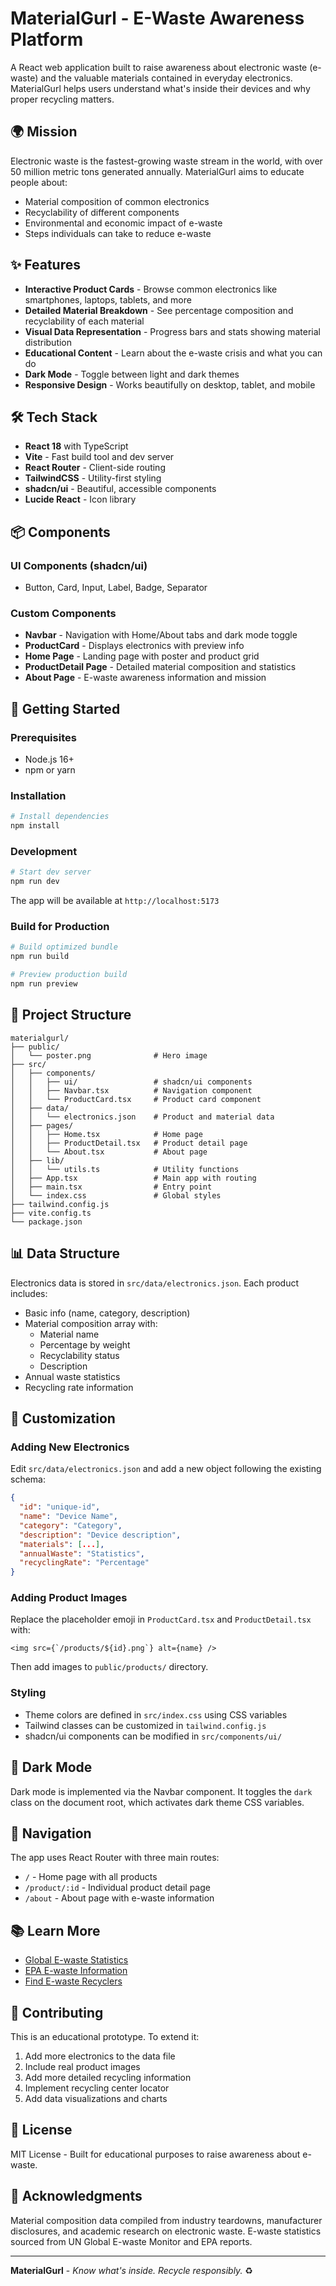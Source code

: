 # MaterialGurl - E-Waste Awareness Platform

A React web application built to raise awareness about electronic waste (e-waste) and the valuable materials contained in everyday electronics. MaterialGurl helps users understand what's inside their devices and why proper recycling matters.

## 🌍 Mission

Electronic waste is the fastest-growing waste stream in the world, with over 50 million metric tons generated annually. MaterialGurl aims to educate people about:

- Material composition of common electronics
- Recyclability of different components
- Environmental and economic impact of e-waste
- Steps individuals can take to reduce e-waste

## ✨ Features

- **Interactive Product Cards** - Browse common electronics like smartphones, laptops, tablets, and more
- **Detailed Material Breakdown** - See percentage composition and recyclability of each material
- **Visual Data Representation** - Progress bars and stats showing material distribution
- **Educational Content** - Learn about the e-waste crisis and what you can do
- **Dark Mode** - Toggle between light and dark themes
- **Responsive Design** - Works beautifully on desktop, tablet, and mobile

## 🛠️ Tech Stack

- **React 18** with TypeScript
- **Vite** - Fast build tool and dev server
- **React Router** - Client-side routing
- **TailwindCSS** - Utility-first styling
- **shadcn/ui** - Beautiful, accessible components
- **Lucide React** - Icon library

## 📦 Components

### UI Components (shadcn/ui)
- Button, Card, Input, Label, Badge, Separator

### Custom Components
- **Navbar** - Navigation with Home/About tabs and dark mode toggle
- **ProductCard** - Displays electronics with preview info
- **Home Page** - Landing page with poster and product grid
- **ProductDetail Page** - Detailed material composition and statistics
- **About Page** - E-waste awareness information and mission

## 🚀 Getting Started

### Prerequisites
- Node.js 16+ 
- npm or yarn

### Installation

```bash
# Install dependencies
npm install
```

### Development

```bash
# Start dev server
npm run dev
```

The app will be available at `http://localhost:5173`

### Build for Production

```bash
# Build optimized bundle
npm run build

# Preview production build
npm run preview
```

## 📁 Project Structure

```
materialgurl/
├── public/
│   └── poster.png              # Hero image
├── src/
│   ├── components/
│   │   ├── ui/                 # shadcn/ui components
│   │   ├── Navbar.tsx          # Navigation component
│   │   └── ProductCard.tsx     # Product card component
│   ├── data/
│   │   └── electronics.json    # Product and material data
│   ├── pages/
│   │   ├── Home.tsx            # Home page
│   │   ├── ProductDetail.tsx   # Product detail page
│   │   └── About.tsx           # About page
│   ├── lib/
│   │   └── utils.ts            # Utility functions
│   ├── App.tsx                 # Main app with routing
│   ├── main.tsx                # Entry point
│   └── index.css               # Global styles
├── tailwind.config.js
├── vite.config.ts
└── package.json
```

## 📊 Data Structure

Electronics data is stored in `src/data/electronics.json`. Each product includes:

- Basic info (name, category, description)
- Material composition array with:
  - Material name
  - Percentage by weight
  - Recyclability status
  - Description
- Annual waste statistics
- Recycling rate information

## 🎨 Customization

### Adding New Electronics

Edit `src/data/electronics.json` and add a new object following the existing schema:

```json
{
  "id": "unique-id",
  "name": "Device Name",
  "category": "Category",
  "description": "Device description",
  "materials": [...],
  "annualWaste": "Statistics",
  "recyclingRate": "Percentage"
}
```

### Adding Product Images

Replace the placeholder emoji in `ProductCard.tsx` and `ProductDetail.tsx` with:

```tsx
<img src={`/products/${id}.png`} alt={name} />
```

Then add images to `public/products/` directory.

### Styling

- Theme colors are defined in `src/index.css` using CSS variables
- Tailwind classes can be customized in `tailwind.config.js`
- shadcn/ui components can be modified in `src/components/ui/`

## 🌙 Dark Mode

Dark mode is implemented via the Navbar component. It toggles the `dark` class on the document root, which activates dark theme CSS variables.

## 🔗 Navigation

The app uses React Router with three main routes:

- `/` - Home page with all products
- `/product/:id` - Individual product detail page
- `/about` - About page with e-waste information

## 📚 Learn More

- [Global E-waste Statistics](https://www.itu.int/en/ITU-D/Environment/Pages/Spotlight/Global-Ewaste-Monitor-2020.aspx)
- [EPA E-waste Information](https://www.epa.gov/international-cooperation/cleaning-electronic-waste-e-waste)
- [Find E-waste Recyclers](https://www.epa.gov/recycle/electronics-donation-and-recycling)

## 🤝 Contributing

This is an educational prototype. To extend it:

1. Add more electronics to the data file
2. Include real product images
3. Add more detailed recycling information
4. Implement recycling center locator
5. Add data visualizations and charts

## 📄 License

MIT License - Built for educational purposes to raise awareness about e-waste.

## 🙏 Acknowledgments

Material composition data compiled from industry teardowns, manufacturer disclosures, and academic research on electronic waste. E-waste statistics sourced from UN Global E-waste Monitor and EPA reports.

---

**MaterialGurl** - *Know what's inside. Recycle responsibly.* ♻️

